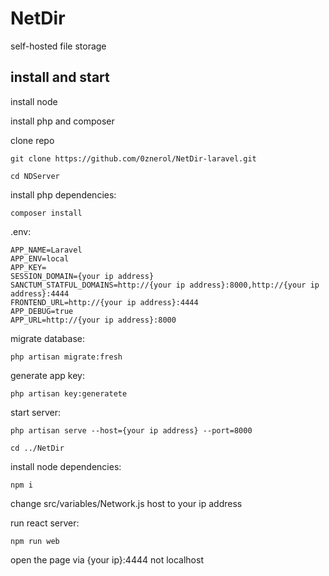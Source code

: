 # NetDir
self-hosted file storage
## install and start

install node

install php and composer

clone repo
  ```
  git clone https://github.com/0znerol/NetDir-laravel.git
  ```
  ```
  cd NDServer
  ```
  install php dependencies:
  ```
  composer install 
  ```
  .env:
  
    APP_NAME=Laravel
    APP_ENV=local
    APP_KEY=
    SESSION_DOMAIN={your ip address}
    SANCTUM_STATFUL_DOMAINS=http://{your ip address}:8000,http://{your ip address}:4444
    FRONTEND_URL=http://{your ip address}:4444
    APP_DEBUG=true
    APP_URL=http://{your ip address}:8000
    
  migrate database:
  ```
  php artisan migrate:fresh
  ```
  generate app key:
  ```
  php artisan key:generatete
  ```
  start server:
  ```
  php artisan serve --host={your ip address} --port=8000
  ```
  ```
  cd ../NetDir
  ```
  install node dependencies:
  ```
  npm i
  ```
  change src/variables/Network.js host to your ip address
  
  run react server:
  ```
  npm run web
  ```
  open the page via {your ip}:4444 not localhost

